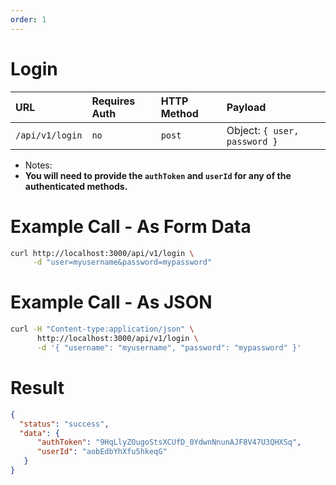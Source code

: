 ```yaml
---
order: 1
---
```


# Login
| URL | Requires Auth | HTTP Method | Payload |
| :--- | :--- | :--- | :--- |
| `/api/v1/login` | `no` | `post` | Object: `{ user, password }` |

* Notes:
 * **You will need to provide the `authToken` and `userId` for any of the authenticated methods.**

# Example Call - As Form Data
```bash
curl http://localhost:3000/api/v1/login \
     -d "user=myusername&password=mypassword"
```

# Example Call - As JSON
```bash
curl -H "Content-type:application/json" \
      http://localhost:3000/api/v1/login \
      -d '{ "username": "myusername", "password": "mypassword" }'
```

# Result
```json
{
  "status": "success",
  "data": {
      "authToken": "9HqLlyZOugoStsXCUfD_0YdwnNnunAJF8V47U3QHXSq",
      "userId": "aobEdbYhXfu5hkeqG"
   }
}
```
